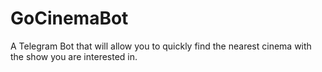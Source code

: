 # GoCinemaBot
A Telegram Bot that will allow you to quickly find the nearest cinema with the show you are interested in.
